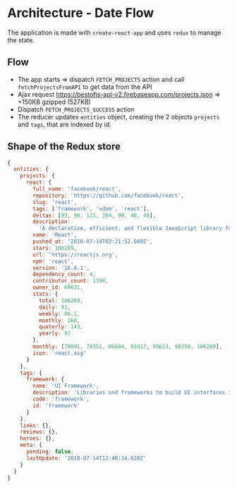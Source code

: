 # Architecture - Date Flow

The application is made with `create-react-app` and uses `redux` to manage the state.

## Flow

- The app starts => dispatch `FETCH_PROJECTS` action and call `fetchProjectsFromAPI` to get data from the API
- Ajax request https://bestofjs-api-v2.firebaseapp.com/projects.json => +150KB gzipped (527KB)
- Dispatch `FETCH_PROJECTS_SUCCESS` action
- The reducer updates `entities` object, creating the 2 objects `projects` and `tags`, that are indexed by id.

## Shape of the Redux store

```js
{
  entities: {
    projects: {
      react: {
        full_name: 'facebook/react',
        repository: 'https://github.com/facebook/react',
        slug: 'react',
        tags: ['framework', 'vdom', 'react'],
        deltas: [93, 90, 121, 104, 99, 48, 48],
        description:
          'A declarative, efficient, and flexible JavaScript library for building user interfaces.',
        name: 'React',
        pushed_at: '2018-07-14T02:21:52.000Z',
        stars: 106289,
        url: 'https://reactjs.org',
        npm: 'react',
        version: '16.4.1',
        dependency_count: 4,
        contributor_count: 1198,
        owner_id: 69631,
        stats: {
          total: 106289,
          daily: 93,
          weekly: 86.1,
          monthly: 268,
          quaterly: 143,
          yearly: 97
        },
        monthly: [70891, 78351, 85584, 93417, 95613, 98250, 106289],
        icon: 'react.svg'
      }
    },
    tags: {
      framework: {
        name: 'UI Framework',
        description: 'Libraries and frameworks to build UI interfaces in the browser',
        code: 'framework',
        id: 'framework'
      }
    },
    links: {},
    reviews: {},
    heroes: {},
    meta: {
      pending: false,
      lastUpdate: '2018-07-14T12:48:34.028Z'
    }
  }
}
```
